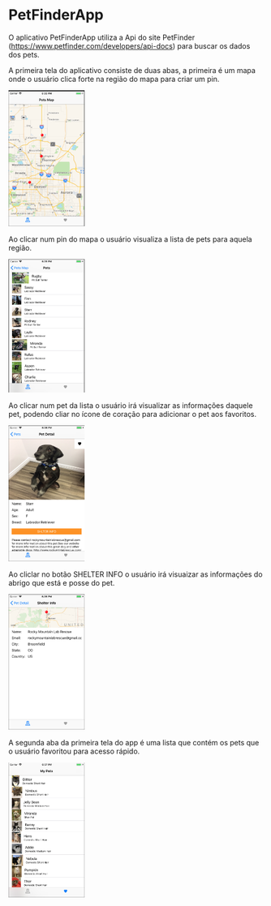 # PetFinderApp

O aplicativo PetFinderApp utiliza a Api do site PetFinder (https://www.petfinder.com/developers/api-docs) para buscar os dados dos pets.

A primeira tela do aplicativo consiste de duas abas, a primeira é um mapa onde o usuário clica forte na região do mapa para criar um pin.

<img src="https://github.com/marcosharbs/PetFinderApp/blob/master/images/print01.png" width="150px">

Ao clicar num pin do mapa o usuário visualiza a lista de pets para aquela região.

<img src="https://github.com/marcosharbs/PetFinderApp/blob/master/images/print02.png" width="150px">

Ao clicar num pet da lista o usuário irá visualizar as informações daquele pet, podendo cliar no ícone de coração para adicionar o pet aos favoritos.

<img src="https://github.com/marcosharbs/PetFinderApp/blob/master/images/print03.png" width="150px">

Ao cliclar no botão SHELTER INFO o usuário irá visuaizar as informações do abrigo que está e posse do pet.

<img src="https://github.com/marcosharbs/PetFinderApp/blob/master/images/print04.png" width="150px">

A segunda aba da primeira tela do app é uma lista que contém os pets que o usuário favoritou para acesso rápido.

<img src="https://github.com/marcosharbs/PetFinderApp/blob/master/images/print05.png" width="150px">